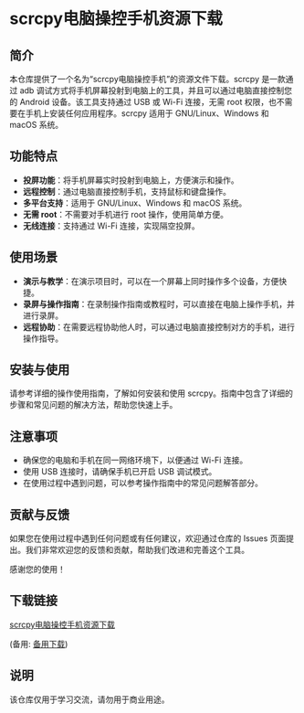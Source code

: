 # scrcpy电脑操控手机资源下载

## 简介

本仓库提供了一个名为“scrcpy电脑操控手机”的资源文件下载。scrcpy 是一款通过 adb 调试方式将手机屏幕投射到电脑上的工具，并且可以通过电脑直接控制您的 Android 设备。该工具支持通过 USB 或 Wi-Fi 连接，无需 root 权限，也不需要在手机上安装任何应用程序。scrcpy 适用于 GNU/Linux、Windows 和 macOS 系统。

## 功能特点

- **投屏功能**：将手机屏幕实时投射到电脑上，方便演示和操作。
- **远程控制**：通过电脑直接控制手机，支持鼠标和键盘操作。
- **多平台支持**：适用于 GNU/Linux、Windows 和 macOS 系统。
- **无需 root**：不需要对手机进行 root 操作，使用简单方便。
- **无线连接**：支持通过 Wi-Fi 连接，实现隔空投屏。

## 使用场景

- **演示与教学**：在演示项目时，可以在一个屏幕上同时操作多个设备，方便快捷。
- **录屏与操作指南**：在录制操作指南或教程时，可以直接在电脑上操作手机，并进行录屏。
- **远程协助**：在需要远程协助他人时，可以通过电脑直接控制对方的手机，进行操作指导。

## 安装与使用

请参考详细的操作使用指南，了解如何安装和使用 scrcpy。指南中包含了详细的步骤和常见问题的解决方法，帮助您快速上手。

## 注意事项

- 确保您的电脑和手机在同一网络环境下，以便通过 Wi-Fi 连接。
- 使用 USB 连接时，请确保手机已开启 USB 调试模式。
- 在使用过程中遇到问题，可以参考操作指南中的常见问题解答部分。

## 贡献与反馈

如果您在使用过程中遇到任何问题或有任何建议，欢迎通过仓库的 Issues 页面提出。我们非常欢迎您的反馈和贡献，帮助我们改进和完善这个工具。

感谢您的使用！

## 下载链接
[scrcpy电脑操控手机资源下载](https://pan.quark.cn/s/65ff343d3aab) 

(备用: [备用下载](https://pan.baidu.com/s/1Ezw4Nc1tcQ6NwoG_LMqknQ?pwd=1234))

## 说明

该仓库仅用于学习交流，请勿用于商业用途。
